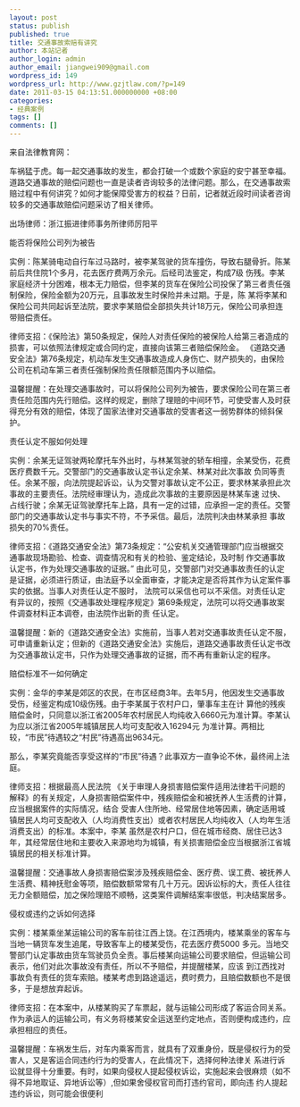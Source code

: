 ```yaml
---
layout: post
status: publish
published: true
title: 交通事故索赔有讲究
author: 本站记者
author_login: admin
author_email: jiangwei909@gmail.com
wordpress_id: 149
wordpress_url: http://www.gzjtlaw.com/?p=149
date: 2011-03-15 04:13:51.000000000 +08:00
categories:
- 经典案例
tags: []
comments: []
---
```

来自法律教育网：

车祸猛于虎。每一起交通事故的发生，都会打破一个或数个家庭的安宁甚至幸福。道路交通事故的赔偿问题也一直是读者咨询较多的法律问题。那么，在交通事故索赔过程中有何讲究？如何才能保障受害方的权益？日前，记者就近段时间读者咨询较多的交通事故赔偿问题采访了相关律师。

出场律师：浙江振进律师事务所律师厉阳平

 能否将保险公司列为被告

实例：陈某骑电动自行车过马路时，被李某驾驶的货车撞伤，导致右腿骨折。陈某前后共住院1个多月，花去医疗费两万余元。后经司法鉴定，构成7级 伤残。李某家庭经济十分困难，根本无力赔偿，但李某的货车在保险公司投保了第三者责任强制保险，保险金额为20万元，且事故发生时保险并未过期。于是，陈 某将李某和保险公司共同起诉至法院，要求李某赔偿全部损失共计18万元，保险公司承担连带赔偿责任。

律师支招：《保险法》第50条规定，保险人对责任保险的被保险人给第三者造成的损害，可以依照法律规定或合同约定，直接向该第三者赔偿保险金。 《道路交通安全法》第76条规定，机动车发生交通事故造成人身伤亡、财产损失的，由保险公司在机动车第三者责任强制保险责任限额范围内予以赔偿。

温馨提醒：在处理交通事故时，可以将保险公司列为被告，要求保险公司在第三者责任险范围内先行赔偿。这样的规定，删除了理赔的中间环节，可使受害人及时获得充分有效的赔偿，体现了国家法律对交通事故的受害者这一弱势群体的倾斜保护。

责任认定不服如何处理

实例：余某无证驾驶两轮摩托车外出时，与林某驾驶的轿车相撞，余某受伤，花费医疗费数千元。交警部门的交通事故认定书认定余某、林某对此次事故 负同等责任。余某不服，向法院提起诉讼，认为交警对事故认定不公正，要求林某承担此次事故的主要责任。法院经审理认为，造成此次事故的主要原因是林某车速 过快、占线行驶；余某无证驾驶摩托车上路，具有一定的过错，应承担一定的责任。交警部门的交通事故认定书与事实不符，不予采信。最后，法院判决由林某承担 事故损失的70%责任。

律师支招：《道路交通安全法》第73条规定：&ldquo;公安机关交通管理部门应当根据交通事故现场勘验、检查、调查情况和有关的检验、鉴定结论，及时制 作交通事故认定书，作为处理交通事故的证据。&rdquo;  由此可见，交警部门对交通事故责任的认定是证据，必须进行质证，由法庭予以全面审查，才能决定是否将其作为认定案件事实的依据。当事人对责任认定不服时， 法院可以采信也可以不采信。对责任认定有异议的，按照《交通事故处理程序规定》第69条规定，法院可以将交通事故案件调查材料正本调卷，由法院作出新的责 任认定。

温馨提醒：新的《道路交通安全法》实施前，当事人若对交通事故责任认定不服，可申请重新认定；但新的《道路交通安全法》实施后，道路交通事故责任认定书改为交通事故认定书，只作为处理交通事故的证据，而不再有重新认定的程序。

 赔偿标准不一如何确定

实例：金华的李某是郊区的农民，在市区经商3年。去年5月，他因发生交通事故受伤，经鉴定构成10级伤残。由于李某属于农村户口，肇事车主在计 算他的残疾赔偿金时，只同意以浙江省2005年农村居民人均纯收入6660元为准计算。李某认为应以浙江省2005年城镇居民人均可支配收入16294元 为准计算。两相比较，&ldquo;市民&rdquo;待遇较之&ldquo;村民&rdquo;待遇高出9634元。

那么，李某究竟能否享受这样的&ldquo;市民&rdquo;待遇？此事双方一直争论不休，最终闹上法庭。

律师支招：根据最高人民法院 《关于审理人身损害赔偿案件适用法律若干问题的解释》的有关规定，人身损害赔偿案件中，残疾赔偿金和被抚养人生活费的计算，应当根据案件的实际情况，结合 受害人住所地、经常居住地等因素，确定适用城镇居民人均可支配收入（人均消费性支出）或者农村居民人均纯收入（人均年生活消费支出）的标准。本案中，李某 虽然是农村户口，但在城市经商、居住已达3年，其经常居住地和主要收入来源地均为城镇，有关损害赔偿金应当根据浙江省城镇居民的相关标准计算。

温馨提醒：交通事故人身损害赔偿案涉及残疾赔偿金、医疗费、误工费、被抚养人生活费、精神抚慰金等项，赔偿数额常常有几十万元。因诉讼标的大，责任人往往无力全额赔偿，加之保险理赔不顺畅，这类案件调解结案率很低，判决结案居多。

侵权或违约之诉如何选择

实例：楼某乘坐某运输公司的客车前往江西上饶。在江西境内，楼某乘坐的客车与当地一辆货车发生追尾，导致客车上的楼某受伤，花去医疗费5000 多元。当地交警部门认定事故由货车驾驶员负全责。事后楼某向运输公司要求赔偿，但运输公司表示，他们对此次事故没有责任，所以不予赔偿，并提醒楼某，应该 到江西找对事故负有责任的货车索赔。楼某考虑到路途遥远，费时费力，且赔偿数额也不是很多，于是想放弃起诉。

律师支招：在本案中，从楼某购买了车票起，就与运输公司形成了客运合同关系。作为承运人的运输公司，有义务将楼某安全运送至约定地点，否则便构成违约，应承担相应的责任。

温馨提醒：车祸发生后，对车内乘客而言，就具有了双重身份，既是侵权行为的受害人，又是客运合同违约行为的受害人，在此情况下，选择何种法律关 系进行诉讼就显得十分重要。有时，如果向侵权人提起侵权诉讼，实施起来会很麻烦（如不得不异地取证、异地诉讼等）,但如果舍侵权官司而打违约官司，即向违 约人提起违约诉讼，则可能会很便利
